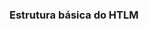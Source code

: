  ### Estrutura básica do HTLM

  <!DOCTYPE html>

 <html>
 <head>
    <meta>
    <title></title>
  </head>
  <body>
  </body>
 </html>
